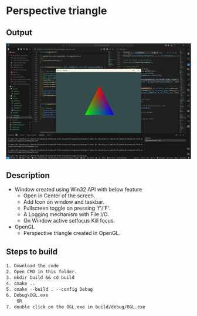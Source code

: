 # Perspective triangle

## Output

![alt text](output.png)

## Description

- Window created using Win32 API with below feature
  - Open in Center of the screen.
  - Add Icon on window and taskbar.
  - Fullscreen toggle on pressing 'f'/'F'.
  - A Logging mechanism with File I/O.
  - On Window active setfocus Kill focus.
- OpenGL
  - Perspective triangle created in OpenGL.

## Steps to build

    1. Download the code
    2. Open CMD in this folder.
    3. mkdir build && cd build
    4. cmake ..
    5. cmake --build . --config Debug
    6. Debug\OGL.exe
        OR
    7. double click on the OGL.exe in build/debug/OGL.exe
